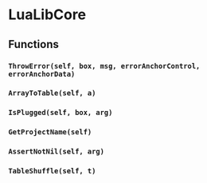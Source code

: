 # LuaLibCore

## Functions

### `ThrowError(self, box, msg, errorAnchorControl, errorAnchorData)`

### `ArrayToTable(self, a)`

### `IsPlugged(self, box, arg)`

### `GetProjectName(self)`

### `AssertNotNil(self, arg)`

### `TableShuffle(self, t)`

